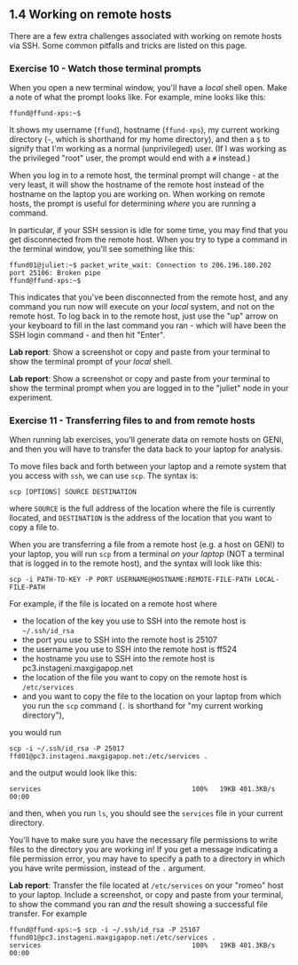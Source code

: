 ## 1.4 Working on remote hosts

There are a few extra challenges associated with working on remote hosts via SSH. Some common pitfalls and tricks are listed on this page.


### Exercise 10 - Watch those terminal prompts

When you open a new terminal window, you'll have a _local_ shell open. Make a note of what the prompt looks like. For example, mine looks like this:

```
ffund@ffund-xps:~$
```

It shows my username (`ffund`), hostname (`ffund-xps`), my current
working directory (`~`, which is shorthand for my home directory), and then a `$` to signify that I'm working as a
normal (unprivileged) user. (If I was working as the privileged "root" user,
the prompt would end with a `#` instead.)

When you log in to a remote host, the terminal prompt will change - at the very least, it will show the hostname of the remote host instead of the hostname on the laptop you are working on. When working on remote hosts,
the prompt is useful for determining *where* you are running a command.

In particular, if your SSH session is idle for some time, you may find that you get disconnected from the remote host. When you try to type a command in the terminal window, you'll see something like this:

```
ffund01@juliet:~$ packet_write_wait: Connection to 206.196.180.202 port 25106: Broken pipe
ffund@ffund-xps:~$ 
```

This indicates that you've been disconnected from the remote host, and any command you run now will execute on your _local_ system, and not on the remote host. To log back in to the remote host, just use the "up" arrow on your keyboard to fill in the last command you ran - which will have been the SSH login command - and then hit "Enter".

**Lab report**: Show a screenshot or copy and paste from your terminal to show the terminal prompt of your _local_ shell.

**Lab report**: Show a screenshot or copy and paste from your terminal to show the terminal prompt when you are logged in to the "juliet" node in your experiment.

### Exercise 11 - Transferring files to and from remote hosts

When running lab exercises, you'll generate data on remote hosts on GENI, and then you will have to transfer the data back to your laptop for analysis.

To move files back and forth between your laptop and a remote system that you access with `ssh`, we can use `scp`. The syntax is:

```
scp [OPTIONS] SOURCE DESTINATION
```

where `SOURCE` is the full address of the location where the file is currently llocated, and `DESTINATION` is the address of the location that you want to copy a file to.

When you are transferring a file from a remote host (e.g. a host on GENI) to your laptop, you will run `scp` from a terminal *on your laptop* (NOT a terminal that is logged in to the remote host), and the syntax will look like this:

```
scp -i PATH-TO-KEY -P PORT USERNAME@HOSTNAME:REMOTE-FILE-PATH LOCAL-FILE-PATH
```

For example, if the file is located on a remote host where

* the location of the key you use to SSH into the remote host is `~/.ssh/id_rsa`
* the port you use to SSH into the remote host is  25107
* the username you use to SSH into the remote host is ff524
* the hostname you use to SSH into the remote host is pc3.instageni.maxgigapop.net
* the location of the file you want to copy on the remote host is `/etc/services`
* and you want to copy the file to the location on your laptop from which you run the `scp` command (`.` is shorthand for "my current working directory"), 

you would run

```
scp -i ~/.ssh/id_rsa -P 25017 ffd01@pc3.instageni.maxgigapop.net:/etc/services .
```

and the output would look like this:

```
services                                      100%   19KB 401.3KB/s   00:00    
```

and then, when you run `ls`, you should see the `services` file in your current directory. 

You'll have to make sure you have the necessary file permissions to write files to the directory you are working in! If you get a message indicating a file permission error, you may have to specify a path to a directory in which you have write permission, instead of the `.` argument.

**Lab report**: Transfer the file located at `/etc/services` on your "romeo" host to your laptop. Include a screenshot, or copy and paste from your terminal, to show the command you ran *and* the result showing a successful file transfer. For example

```
ffund@ffund-xps:~$ scp -i ~/.ssh/id_rsa -P 25107 ffund01@pc3.instageni.maxgigapop.net:/etc/services .
services                                      100%   19KB 401.3KB/s   00:00  
```
